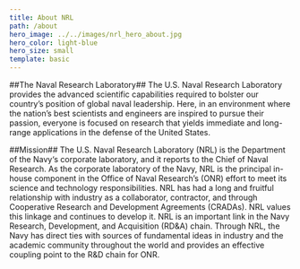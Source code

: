 ```yaml
---
title: About NRL
path: /about
hero_image: ../../images/nrl_hero_about.jpg
hero_color: light-blue
hero_size: small
template: basic
---
```

##The Naval Research Laboratory##
The U.S. Naval Research Laboratory provides the advanced scientific capabilities required to bolster our country’s position of global naval leadership. Here, in an environment where the nation’s best scientists and engineers are inspired to pursue their passion, everyone is focused on research that yields immediate and long-range applications in the defense of the United States.

##Mission##
The U.S. Naval Research Laboratory (NRL) is the Department of the Navy‘s corporate laboratory, and it reports to the Chief of Naval Research. As the corporate laboratory of the Navy, NRL is the principal in-house component in the Office of Naval Research’s (ONR) effort to meet its science and technology responsibilities. NRL has had a long and fruitful relationship with industry as a collaborator, contractor, and through Cooperative Research and Development Agreements (CRADAs). NRL values this linkage and continues to develop it. NRL is an important link in the Navy Research, Development, and Acquisition (RD&A) chain. Through NRL, the Navy has direct ties with sources of fundamental ideas in industry and the academic community throughout the world and provides an effective coupling point to the R&D chain for ONR.